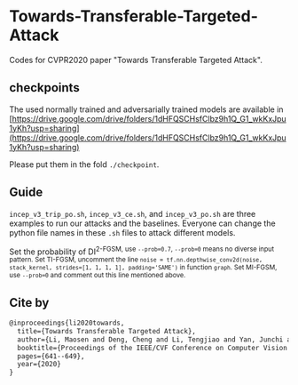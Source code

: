 # Towards-Transferable-Targeted-Attack
Codes for CVPR2020 paper "Towards Transferable Targeted Attack".

## checkpoints

The used normally trained and adversarially trained models are available in
[https://drive.google.com/drive/folders/1dHFQSCHsfClbz9h1Q_G1_wkKxJpu1yKh?usp=sharing](https://drive.google.com/drive/folders/1dHFQSCHsfClbz9h1Q_G1_wkKxJpu1yKh?usp=sharing)

Please put them in the fold `./checkpoint`.

## Guide

`incep_v3_trip_po.sh`, `incep_v3_ce.sh`, and `incep_v3_po.sh` are three examples to run our attacks and the baselines. Everyone can change the python file names in these `.sh` files to attack different models.

Set the probability of DI<sup>2-FGSM, use `--prob=0.7`, `--prob=0` means no diverse input pattern.
Set TI-FGSM, uncomment the line ``noise = tf.nn.depthwise_conv2d(noise, stack_kernel, strides=[1, 1, 1, 1], padding='SAME')`` in function `graph`.
Set MI-FGSM, use `--prob=0` and comment out this line mentioned above.

##  Cite by

```latex
@inproceedings{li2020towards,
  title={Towards Transferable Targeted Attack},
  author={Li, Maosen and Deng, Cheng and Li, Tengjiao and Yan, Junchi and Gao, Xinbo and Huang, Heng},
  booktitle={Proceedings of the IEEE/CVF Conference on Computer Vision and Pattern Recognition},
  pages={641--649},
  year={2020}
}
```
